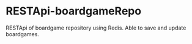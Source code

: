 # RESTApi-boardgameRepo
RESTApi of boardgame repository using Redis.
Able to save and update boardgames.
